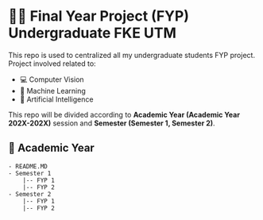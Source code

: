 # 🧑‍🎓 Final Year Project (FYP) Undergraduate FKE UTM 

This repo is used to centralized all my undergraduate students FYP project. Project involved related to: 

- 💻 Computer Vision
- 🤖 Machine Learning
- 🧠 Artificial Intelligence

This repo will be divided according to **Academic Year (Academic Year 202X-202X)** session and **Semester (Semester 1, Semester 2)**. 

## 📑 Academic Year

```
- README.MD
- Semester 1
    |-- FYP 1
    |-- FYP 2
- Semester 2
    |-- FYP 1
    |-- FYP 2
```






